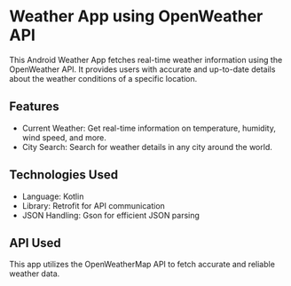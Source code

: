 #  Weather App using OpenWeather API
This Android Weather App fetches real-time weather information using the OpenWeather API. It provides users with accurate and up-to-date details about the weather conditions of a specific location.
## Features
- Current Weather: Get real-time information on temperature, humidity, wind speed, and more.
- City Search: Search for weather details in any city around the world.
## Technologies Used
- Language: Kotlin
- Library: Retrofit for API communication
- JSON Handling: Gson for efficient JSON parsing
## API Used
This app utilizes the OpenWeatherMap API to fetch accurate and reliable weather data.

